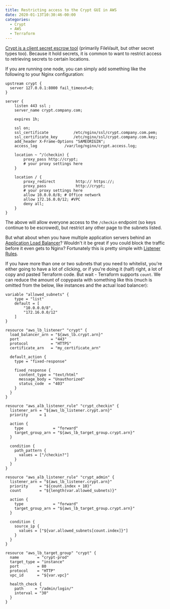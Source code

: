 ```yaml
---
title: Restricting access to the Crypt GUI in AWS
date: 2020-01-13T10:30:46-00:00
categories:
  - Crypt
  - AWS
  - Terraform
---
```


[Crypt is a client secret escrow tool](https://github.com/grahamgilbert/crypt-server) (primarily FileVault, but other secret types too). Because it hold secrets, it is common to want to restrict access to retrieving secrets to certain locations.

If you are running one node, you can simply add something like the following to your Nginx configuration:

```
upstream crypt {
  server 127.0.0.1:8000 fail_timeout=0;
}

server {
    listen 443 ssl ;
    server_name crypt.company.com;

    expires 1h;

    ssl on;
    ssl_certificate           /etc/nginx/ssl/crypt.company.com.pem;
    ssl_certificate_key       /etc/nginx/ssl/crypt.company.com.key;
    add_header X-Frame-Options "SAMEORIGIN";
    access_log            /var/log/nginx/crypt.access.log;

    location ~ ^/(checkin) {
        proxy_pass http://crypt;
        # your proxy settings here
    }

    location / {
        proxy_redirect         http:// https://;
        proxy_pass             http://crypt;
        # your proxy settings here
        allow 10.0.0.0/8; # Office network
        allow 172.16.0.0/12; #VPC
        deny all;
    }
}
```

The above will allow everyone access to the `/checkin` endpoint (so keys continue to be escrowed), but restrict any other page to the subnets listed.

But what about when you have multiple application servers behind an [Application Load Balancer](https://docs.aws.amazon.com/elasticloadbalancing/latest/application/introduction.html)? Wouldn't it be great if you could block the traffic before it even gets to Nginx? Fortunately this is pretty simple with [Listener Rules](https://docs.aws.amazon.com/elasticloadbalancing/latest/application/load-balancer-listeners.html#listener-rules).

If you have more than one or two subnets that you need to whitelist, you're either going to have a lot of clicking, or if you're doing it (half) right, a lot of copy and pasted Terraform code. But wait - Terraform supports `count`. We can reduce the amount of copypasta with something like this (much is omitted from the below, like instances and the actual load balancer):

```hcl
variable "allowed_subnets" {
    type = "list"
    default = [
        "10.0.0.0/8",
        "172.16.0.0/12"
    ]
}

resource "aws_lb_listener" "crypt" {
  load_balancer_arn = "${aws_lb.crypt.arn}"
  port              = "443"
  protocol          = "HTTPS"
  certificate_arn   = "my_certificate_arn"

  default_action {
    type = "fixed-response"

    fixed_response {
      content_type = "text/html"
      message_body = "Unauthorized"
      status_code  = "403"
    }
  }
}

resource "aws_alb_listener_rule" "crypt_checkin" {
  listener_arn = "${aws_lb_listener.crypt.arn}"
  priority     = 1

  action {
    type             = "forward"
    target_group_arn = "${aws_lb_target_group.crypt.arn}"
  }

  condition {
    path_pattern {
      values = ["/checkin?"]
    }
  }
}

resource "aws_alb_listener_rule" "crypt_admin" {
  listener_arn = "${aws_lb_listener.crypt.arn}"
  priority     = "${count.index + 10}"
  count        = "${length(var.allowed_subnets)}"

  action {
    type             = "forward"
    target_group_arn = "${aws_lb_target_group.crypt.arn}"
  }

  condition {
    source_ip {
      values = ["${var.allowed_subnets[count.index]}"]
    }
  }
}

resource "aws_lb_target_group" "crypt" {
  name        = "crypt-prod"
  target_type = "instance"
  port        = 80
  protocol    = "HTTP"
  vpc_id      = "${var.vpc}"

  health_check {
    path     = "/admin/login/"
    interval = "30"
  }
}
```
